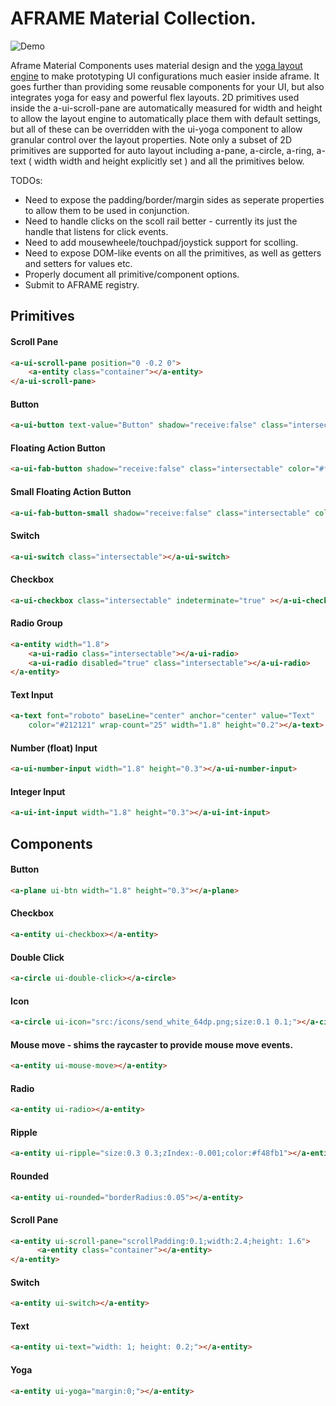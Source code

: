 # AFRAME Material Collection.
![Demo](https://raw.githubusercontent.com/shaneharris/aframe-material-collection/master/demo.gif)

Aframe Material Components uses material design and the [yoga layout engine](https://github.com/facebook/yoga) to make prototyping UI configurations much easier inside aframe.
It goes further than providing some reusable components for your UI, but also integrates yoga for easy and powerful flex layouts. 2D primitives used inside the a-ui-scroll-pane are automatically measured for width and height to allow the layout engine to automatically place them with default settings, but all of these can be overridden with the ui-yoga component to allow granular control over the layout properties. Note only a subset of 2D primitives are supported for auto layout including a-pane, a-circle, a-ring, a-text ( width width and height explicitly set ) and all the primitives below.


TODOs:

* Need to expose the padding/border/margin sides as seperate properties to allow them to be used in conjunction.
* Need to handle clicks on the scoll rail better - currently its just the handle that listens for click events.
* Need to add mousewheele/touchpad/joystick support for scolling.
* Need to expose DOM-like events on all the primitives, as well as getters and setters for values etc.
* Properly document all primitive/component options.
* Submit to AFRAME registry.


## Primitives



#### Scroll Pane

```HTML
<a-ui-scroll-pane position="0 -0.2 0">
    <a-entity class="container"></a-entity>
</a-ui-scroll-pane>
```

#### Button

```HTML
<a-ui-button text-value="Button" shadow="receive:false" class="intersectable"></a-ui-button>
```

#### Floating Action Button

```HTML
<a-ui-fab-button shadow="receive:false" class="intersectable" color="#f44336"></a-ui-fab-button>
```


#### Small Floating Action Button

```HTML
<a-ui-fab-button-small shadow="receive:false" class="intersectable" color="#2196f3"></a-ui-fab-button-small>
```


#### Switch

```HTML
<a-ui-switch class="intersectable"></a-ui-switch>
```


#### Checkbox

```HTML
<a-ui-checkbox class="intersectable" indeterminate="true" ></a-ui-checkbox>
```


#### Radio Group

```HTML
<a-entity width="1.8">
    <a-ui-radio class="intersectable"></a-ui-radio>
    <a-ui-radio disabled="true" class="intersectable"></a-ui-radio>
</a-entity>
```


#### Text Input

```HTML
<a-text font="roboto" baseLine="center" anchor="center" value="Text"
    color="#212121" wrap-count="25" width="1.8" height="0.2"></a-text>
```


#### Number (float) Input

```HTML
<a-ui-number-input width="1.8" height="0.3"></a-ui-number-input>
```


#### Integer Input

```HTML
<a-ui-int-input width="1.8" height="0.3"></a-ui-int-input>
```


## Components


#### Button

```HTML
<a-plane ui-btn width="1.8" height="0.3"></a-plane>
```


#### Checkbox

```HTML
<a-entity ui-checkbox></a-entity>
```


#### Double Click

```HTML
<a-circle ui-double-click></a-circle>
```


#### Icon

```HTML
<a-circle ui-icon="src:/icons/send_white_64dp.png;size:0.1 0.1;"></a-circle>
```


#### Mouse move - shims the raycaster to provide mouse move events.

```HTML
<a-entity ui-mouse-move></a-entity>
```


#### Radio

```HTML
<a-entity ui-radio></a-entity>
```


#### Ripple

```HTML
<a-entity ui-ripple="size:0.3 0.3;zIndex:-0.001;color:#f48fb1"></a-entity>
```


#### Rounded

```HTML
<a-entity ui-rounded="borderRadius:0.05"></a-entity>
```


#### Scroll Pane

```HTML
<a-entity ui-scroll-pane="scrollPadding:0.1;width:2.4;height: 1.6">
      <a-entity class="container"></a-entity>
</a-entity>
```


#### Switch

```HTML
<a-entity ui-switch></a-entity>
```


#### Text

```HTML
<a-entity ui-text="width: 1; height: 0.2;"></a-entity>
```


#### Yoga

```HTML
<a-entity ui-yoga="margin:0;"></a-entity>
```

